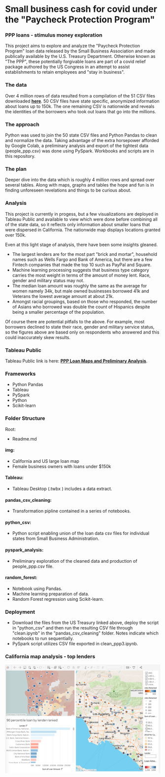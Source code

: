 # Small business cash for covid under the "Paycheck Protection Program"

### PPP loans - stimulus money exploration
This project aims to explore and analyze the "Paycheck Protection Program" loan data released by the Small Business Association and made publically available by the U.S. Treasury Department. Otherwise known as "The PPP", these potentially forgivable loans are part of a covid relief package authored by the US Congress in an attempt to assist establishments to retain employees and "stay in business". 

### The data 
Over 4 million rows of data resulted from a compilation of the 51 CSV files downloaded <a href='https://home.treasury.gov/policy-issues/cares-act/assistance-for-small-businesses/sba-paycheck-protection-program-loan-level-data'><strong>here</strong></a>. 50 CSV files have state specific, anonymized information about loans up to 150k. The one remaining CSV is nationwide and reveals the identities of the borrowers who took out loans that go into the millions.

### The approach
Python was used to join the 50 state CSV files and Python Pandas to clean and normalize the data. Taking advantage of the extra horsepower afforded by Google Colab, a preliminary analysis and export of the tightest data (people_ppp.csv) was done using PySpark. Workbooks and scripts are in this repository.

### The plan
Deeper dive into the data which is roughly 4 million rows and spread over several tables. Along with maps, graphs and tables the hope and fun is in finding unforeseen revelations and things to be curious about.

### Analysis
This project is currently in progess, but a few visualizations are deployed in Tableau Public and available to view which were done before combining all of the state data, so it reflects only information about smaller loans that were dispersed in  California. The nationwide map displays locations granted over 150k.

Even at this light stage of analysis, there have been some insights gleaned.
- The largest lenders are for the most part "brick and mortar", household names such as Wells Fargo and Bank of America, but there are a few Fintech companies that made the top 10 such as PayPal and Square. 
- Machine learning processing suggests that business type category carries the most weight in terms of the amount of money lent. Race, gender and military status may not.
- The median loan amount was roughly the same as the average for women namely 34k, but male owned businesses borrowed 41k and Veterans the lowest average amount at about 21k. 
- Amongst racial groupings, based on those who responded, the number of Asians who borrowed was double the count of Hispanics despite being a smaller percentage of the population. 

Of course there are potential pitfalls to the above. For example, most borrowers declined to state their race, gender and military service status, so the figures above are based only on respondents who answered and this could inaccurately skew results. 

### Tableau Public
Tableau Public link is here:  <a href='https://public.tableau.com/profile/cerejarosinha#!/vizhome/ppp_loan_analysis/LoansbyLender?publish=yes'><strong>PPP Loan Maps and Preliminary Analysis</strong></a>.

### Frameworks
- Python Pandas
- Tableau
- PySpark
- Python
- Scikit-learn

### Folder Structure
Root:
- Readme.md
#### img:
- California and US large loan map
- Female business owners with loans under $150k
#### Tableau:
- Tableau Desktop (.twbx ) includes a data extract.
#### pandas_csv_cleaning:
- Transformation pipline contained in a series of notebooks.
#### python_csv:
- Python script enabling union of the loan data csv files for individual states from Small Business Administration.
#### pyspark_analysis:
- Preliminary exploration of the cleaned data and production of people_ppp.csv file.

#### random_forest:
- Notebook using Pandas.
- Machine learning preparation of data.
- Random Forest regression using Scikit-learn.

### Deployment
- Download the files from the US Treasury linked above, deploy the script in "python_csv" and then run the resulting CSV file through "clean.ipynb" in the "pandas_csv_cleaning" folder. Notes indicate which notebooks to run sequentially. 
- PySpark script utilizes CSV file exported in clean_ppp3.ipynb.

### California map analysis - top lenders
![](img/PPP_stimulus_california.png)


